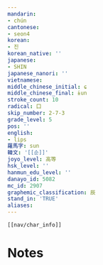```yaml
---
mandarin:
- chún
cantonese:
- seon4
korean:
- 진
korean_native: ''
japanese:
- SHIN
japanese_nanori: ''
vietnamese:
middle_chinese_initial: ɕ
middle_chinese_final: ɨun
stroke_count: 10
radical: 口
skip_number: 2-7-3
grade_level: 5
pos: ''
english:
- lips
羅馬字: sun
韓文: '[[순]]'
joyo_level: 高等
hsk_level: ''
hanmun_edu_level: ''
danayo_id: 5082
mc_id: 2907
graphemic_classification: 辰
stand_in: 'TRUE'
aliases:
---
```

```meta-bind-embed
[[nav/char_info]]
```

# Notes
